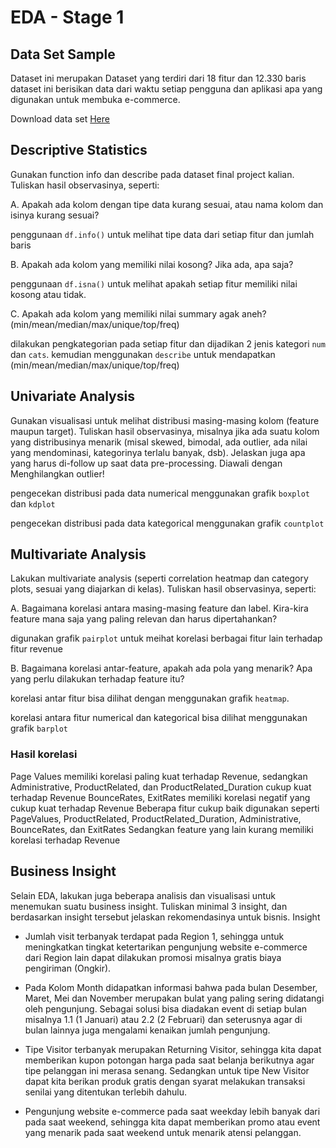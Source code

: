 
# EDA - Stage 1

## Data Set Sample

Dataset ini merupakan Dataset yang terdiri dari 18 fitur dan 12.330 baris
dataset ini berisikan data dari waktu setiap pengguna dan aplikasi apa yang digunakan untuk membuka e-commerce.

Download data set [Here](https://www.kaggle.com/datasets/imakash3011/online-shoppers-purchasing-intention-dataset)



## Descriptive Statistics
Gunakan function info dan describe pada dataset final project kalian. Tuliskan hasil observasinya, seperti:

A. Apakah ada kolom dengan tipe data kurang sesuai, atau nama kolom dan isinya kurang sesuai?

penggunaan `df.info()` untuk melihat tipe data dari setiap fitur dan jumlah baris


B. Apakah ada kolom yang memiliki nilai kosong? Jika ada, apa saja?

penggunaan `df.isna()` untuk melihat apakah setiap fitur memiliki nilai kosong atau tidak.

C. Apakah ada kolom yang memiliki nilai summary agak aneh?
(min/mean/median/max/unique/top/freq)

dilakukan pengkategorian pada setiap fitur dan dijadikan 2 jenis kategori `num` dan `cats`. kemudian menggunakan `describe` untuk mendapatkan (min/mean/median/max/unique/top/freq)

## Univariate Analysis

Gunakan visualisasi untuk melihat distribusi masing-masing kolom (feature maupun target). Tuliskan hasil observasinya, misalnya jika ada suatu kolom yang distribusinya menarik (misal skewed, bimodal, ada outlier, ada nilai yang mendominasi, kategorinya terlalu banyak, dsb). Jelaskan juga apa yang harus di-follow up saat data pre-processing. Diawali dengan Menghilangkan outlier!

pengecekan distribusi pada data numerical menggunakan grafik `boxplot` dan `kdplot`

pengecekan distribusi pada data kategorical menggunakan grafik `countplot`

## Multivariate Analysis 
Lakukan multivariate analysis (seperti correlation heatmap dan category plots, sesuai yang diajarkan di kelas). Tuliskan hasil observasinya, seperti:

A. Bagaimana korelasi antara masing-masing feature dan label. Kira-kira feature mana saja yang paling relevan dan harus dipertahankan?

digunakan grafik `pairplot` untuk meihat korelasi berbagai fitur lain terhadap fitur revenue

B. Bagaimana korelasi antar-feature, apakah ada pola yang menarik? Apa yang perlu dilakukan terhadap feature itu?

korelasi antar fitur bisa dilihat dengan menggunakan grafik `heatmap`.

korelasi antara fitur numerical dan kategorical bisa dilihat menggunakan grafik `barplot` 

### Hasil korelasi

Page Values memiliki korelasi paling kuat terhadap Revenue, sedangkan Administrative, ProductRelated, dan ProductRelated_Duration cukup kuat terhadap Revenue BounceRates, ExitRates memiliki korelasi negatif yang cukup kuat terhadap Revenue Beberapa fitur cukup baik digunakan seperti PageValues, ProductRelated, ProductRelated_Duration, Administrative, BounceRates, dan ExitRates Sedangkan feature yang lain kurang memiliki korelasi terhadap Revenue

## Business Insight 

Selain EDA, lakukan juga beberapa analisis dan visualisasi untuk menemukan suatu business insight. Tuliskan minimal 3 insight, dan berdasarkan insight tersebut jelaskan rekomendasinya untuk bisnis. Insight

* Jumlah visit terbanyak terdapat pada Region 1, sehingga untuk  meningkatkan tingkat ketertarikan pengunjung website e-commerce dari Region lain dapat dilakukan promosi misalnya gratis biaya pengiriman (Ongkir).

* Pada Kolom Month didapatkan informasi bahwa pada bulan Desember, Maret, Mei dan November merupakan bulat yang paling sering didatangi oleh pengunjung. Sebagai solusi bisa diadakan event di setiap bulan misalnya 1.1 (1 Januari) atau 2.2 (2 Februari) dan seterusnya agar di bulan lainnya juga mengalami kenaikan jumlah pengunjung.

* Tipe Visitor terbanyak merupakan Returning Visitor, sehingga kita dapat memberikan kupon potongan harga pada saat belanja berikutnya agar tipe pelanggan ini merasa senang. Sedangkan untuk tipe New Visitor dapat kita berikan produk gratis dengan syarat melakukan transaksi senilai yang ditentukan terlebih dahulu.

* Pengunjung website e-commerce pada saat weekday lebih banyak dari pada saat weekend, sehingga kita dapat memberikan promo atau event yang menarik pada saat weekend untuk menarik atensi pelanggan.
